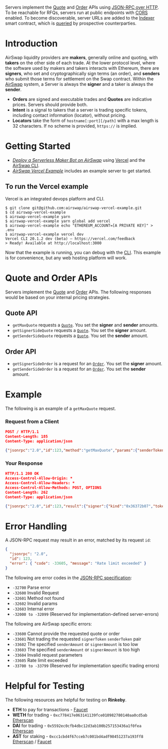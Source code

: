 Servers implement the [Quote](../system/apis.md#quote-api) and [Order](../system/apis.md#order-api) APIs using [JSON-RPC over HTTP](https://www.jsonrpc.org/historical/json-rpc-over-http.html). To be reachable for RFQs, servers run at public endpoints with [CORS](https://developer.mozilla.org/en-US/docs/Web/HTTP/CORS) enabled. To become discoverable, server URLs are added to the [Indexer](./add-to-the-indexer.md) smart contract, which is [queried](../take-liquidity/request-quotes.md) by prospective counterparties.

# Introduction

AirSwap liquidity providers are **makers**, generally online and quoting, with **takers** on the other side of each trade. At the lower protocol level, where the software used by makers and takers interacts with Ethereum, there are **signers**, who set and cryptographically sign terms (an order), and **senders** who submit those terms for settlement on the Swap contract. Within the [AirSwap](https://instant.airswap.io/) system, a Server is always the **signer** and a taker is always the **sender**.

- **Orders** are signed and executable trades and **Quotes** are indicative prices. Servers should provide both.
- **Intent** is a signal to takers that a server is trading specific tokens, including contact information (locator), without pricing.
- **Locators** take the form of `hostname[:port][/path]` with a max length is 32 characters. If no scheme is provided, `https://` is implied.

# Getting Started

- [_Deploy a Serverless Maker Bot on AirSwap_](https://medium.com/fluidity/deploy-a-serverless-maker-bot-on-airswap-part-i-1f711ff4d379) using [Vercel](https://vercel.com/) and the [AirSwap CLI](https://github.com/airswap/airswap-cli).
- [_AirSwap Vercel Example_](https://github.com/airswap/airswap-zeit-example) includes an example server to get started.

## To run the Vercel example

Vercel is an integrated devops platform and CLI.

```
$ git clone git@github.com:airswap/airswap-vercel-example.git
$ cd airswap-vercel-example
$ airswap-vercel-example yarn
$ airswap-vercel-example yarn global add vercel
$ airswap-vercel-example echo "ETHEREUM_ACCOUNT=[A PRIVATE KEY]" > .env
$ airswap-vercel-example vercel dev
Vercel CLI 20.1.2 dev (beta) — https://vercel.com/feedback
> Ready! Available at http://localhost:3000
```

Now that the example is running, you can debug with the [CLI](./debug-with-cli.md). This example is for convenience, but any web hosting platform will work.

# Quote and Order APIs

Servers implement the [Quote](../system/apis.md#quote-api) and [Order](../system/apis.md#order-api) APIs. The following responses would be based on your internal pricing strategies.

## Quote API

- `getMaxQuote` requests a [`Quote`](../system/types-and-formats.md#quotes). You set the **signer** and **sender** amounts.
- `getSignerSideQuote` requests a [`Quote`](../system/types-and-formats.md#quotes). You set the **signer** amount.
- `getSenderSideQuote` requests a [`Quote`](../system/types-and-formats.md#quotes). You set the **sender** amount.

## Order API

- `getSignerSideOrder` is a request for an [`Order`](../system/types-and-formats.md#orders). You set the **signer** amount.
- `getSenderSideOrder` is a request for an [`Order`](../system/types-and-formats.md#orders). You set the **sender** amount.

# Example

The following is an example of a `getMaxQuote` request.

### Request from a Client

```json
POST / HTTP/1.1
Content-Length: 185
Content-Type: application/json

{"jsonrpc":"2.0","id":123,"method":"getMaxQuote","params":{"senderToken": "0xc778417e063141139fce010982780140aa0cd5ab","signerToken":"0x27054b13b1b798b345b591a4d22e6562d47ea75a"}}
```

### Your Response

```json
HTTP/1.1 200 OK
Access-Control-Allow-Origin: *
Access-Control-Allow-Headers: *
Access-Control-Allow-Methods: POST, OPTIONS
Content-Length: 262
Content-Type: application/json

{"jsonrpc":"2.0","id":123,"result":{"signer":{"kind":"0x36372b07","token":"0x27054b13b1b798b345b591a4d22e6562d47ea75a","amount":"10000","id":"0"},"sender":{"kind":"0x36372b07","token":"0xc778417e063141139fce010982780140aa0cd5ab","amount":"100000000","id":"0"}}}
```

# Error Handling

A JSON-RPC request may result in an error, matched by its request `id`:

```json
{
  "jsonrpc": "2.0",
  "id": 123,
  "error": { "code": -33605, "message": "Rate limit exceeded" }
}
```

The following are error codes in the [JSON-RPC specification](http://www.jsonrpc.org/specification#error_object):

- `-32700` Parse error
- `-32600` Invalid Request
- `-32601` Method not found
- `-32602` Invalid params
- `-32603` Internal error
- `-32000 to -32099` (Reserved for implementation-defined server-errors)

The following are AirSwap specific errors:

- `-33600` Cannot provide the requested quote or order
- `-33601` Not trading the requested `signerToken` `senderToken` pair
- `-33602` The specified `senderAmount` or `signerAmount` is too low
- `-33603` The specified `senderAmount` or `signerAmount` is too high
- `-33604` Invalid request parameters
- `-33605` Rate limit exceeded
- `-33700 to -33799` (Reserved for implementation specific trading errors)

# Helpful for Testing

The following resources are helpful for testing on **Rinkeby**.

- **ETH** to pay for transactions - [Faucet](https://faucet.rinkeby.io/)
- **WETH** for trading - `0xc778417e063141139fce010982780140aa0cd5ab` [Etherscan](https://rinkeby.etherscan.io/address/0xc778417e063141139fce010982780140aa0cd5ab)
- **DAI** for trading - `0x5592ec0cfb4dbc12d3ab100b257153436a1f0fea` [Etherscan](https://rinkeby.etherscan.io/address/0x5592ec0cfb4dbc12d3ab100b257153436a1f0fea)
- **AST** for staking - `0xcc1cbd4f67cceb7c001bd4adf98451237a193ff8` [Etherscan](https://rinkeby.etherscan.io/address/0xcc1cbd4f67cceb7c001bd4adf98451237a193ff8) / [Faucet](https://ast-faucet-ui.development.airswap.io/)
